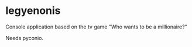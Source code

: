# legyenonis
Console application based on the tv game "Who wants to be a millionaire?"

Needs pyconio. 
